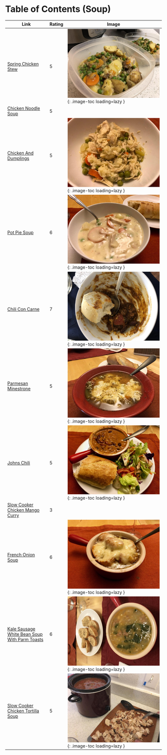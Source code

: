 # Table of Contents (Soup)

| Link | Rating | Image |
| -- | -- | -- |
| [Spring Chicken Stew](../spring_chicken_stew) | 5 | ![spring_chicken_stew.jpeg](./spring_chicken_stew.jpeg){: .image-toc loading=lazy } |
| [Chicken Noodle Soup](../chicken_noodle_soup) | 5 | <!-- TODO: Capture image --> |
| [Chicken And Dumplings](../chicken_and_dumplings) | 5 | ![chicken_and_dumplings.jpeg](./chicken_and_dumplings.jpeg){: .image-toc loading=lazy } |
| [Pot Pie Soup](../pot_pie_soup) | 6 | ![pot_pie_soup.jpeg](./pot_pie_soup.jpeg){: .image-toc loading=lazy } |
| [Chili Con Carne](../chili_con_carne) | 7 | ![chili_con_carne.jpeg](./chili_con_carne.jpeg){: .image-toc loading=lazy } |
| [Parmesan Minestrone](../parmesan_minestrone) | 5 | ![parmesan_minestrone.jpeg](./parmesan_minestrone.jpeg){: .image-toc loading=lazy } |
| [Johns Chili](../johns_chili) | 5 | ![johns_chili.jpeg](./johns_chili.jpeg){: .image-toc loading=lazy } |
| [Slow Cooker Chicken Mango Curry](../slow_cooker_chicken_mango_curry) | 3 | <!-- TODO: Capture image --> |
| [French Onion Soup](../french_onion_soup) | 6 | ![french_onion_soup.jpeg](./french_onion_soup.jpeg){: .image-toc loading=lazy } |
| [Kale Sausage White Bean Soup With Parm Toasts](../kale_sausage_white_bean_soup_with_parm_toasts) | 6 | ![kale_sausage_white_bean_soup_with_parm_toasts.jpeg](./kale_sausage_white_bean_soup_with_parm_toasts.jpeg){: .image-toc loading=lazy } |
| [Slow Cooker Chicken Tortilla Soup](../slow_cooker_chicken_tortilla_soup) | 5 | ![slow_cooker_chicken_tortilla_soup.jpg](./slow_cooker_chicken_tortilla_soup.jpg){: .image-toc loading=lazy } |
